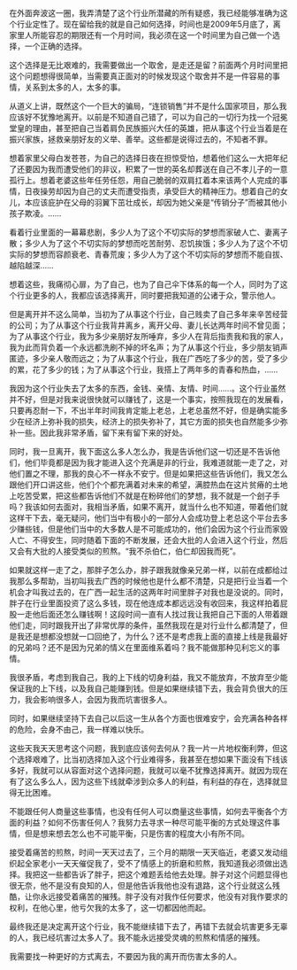 在外面奔波这一圈，我弄清楚了这个行业所潜藏的所有疑惑，我已经能够准确为这个行业定性了。现在留给我的就是自己如何选择，时间也是2009年5月底了，离家里人所能容忍的期限还有一个月时间，我必须在这一个时间里为自己做一个选择，一个正确的选择。

这个选择是无比艰难的，我需要做出一个取舍，是走还是留？前面两个月时间里把这个问题想得很简单，当需要真正面对的时候发现这个取舍并不是一件容易的事情，关系到太多的人，太多的事。

从道义上讲，既然这个一个巨大的骗局，“连锁销售”并不是什么国家项目，那么我应该好不犹豫地离开。以前是不知道自己错了，可以为自己的一切行为找一个冠冕堂皇的理由，甚至把自己当着肩负民族振兴大任的英雄，把从事这个行业当着是在振兴家族，拯救亲朋好友的义举、善举。这些都是说得过去的，不知者不罪。

想着家里父母白发苍苍，为自己的选择日夜在担惊受怕，想着他们这么一大把年纪了还要因为我而遭受他们的非议，积累了一世的英名却葬送在自己不孝儿子的一意孤行上。想着老婆这些年任劳任怨，用自己脆弱的双肩扛着本来该两个人完成的事情，日夜操劳却因为自己的丈夫而遭受指责，承受巨大的精神压力。想着自己的女儿，本应该庇护在父母的羽翼下茁壮成长，却因为她父亲是“传销分子”而被其他小孩子欺凌。……

看着行业里面的一幕幕悲剧，多少人为了这个不切实际的梦想而家破人亡、妻离子散；多少人为了这个不切实际的梦想而吃苦耐劳、忍饥挨饿；多少人为了这个不切实际的梦想而容颜衰老、青春荒废；多少人为了这个不切实际的梦想而不能自拔、越陷越深……

想着这些，我痛彻心扉，为了自己，也为了自己伞下体系的每一个人，同时为了这个行业更多的人，我都应该选择离开，同时要把我知道的公诸于众，警示他人。

但是离开并不这么简单，当初为了从事这个行业，自己贱卖了自己多年来辛苦经营的公司；为了从事这个行业我背井离乡，离开父母、妻儿长达两年时间不曾见面；为了从事这个行业，我为多少亲朋好友所唾弃，多少人在背后指责我和我的家人，我为此而背负着一个永远都洗刷不掉的坏名声；为了从事这个行业，多少朋友销声匿迹，多少亲人敬而远之；为了从事这个行业，我在广西吃了多少的苦，受了多少的累，花了多少的钱；为了从事这个行业，我搭上了两年多的青春和热血，……

我因为这个行业失去了太多的东西，金钱、亲情、友情、时间……。这个行业虽然并不好，但是对我来说很快就可以赚钱了，这是一个事实，按照我现在的发展看，只要再忍耐一下，不出半年时间我肯定能上老总，上老总虽然不好，但是确实能多少在经济上弥补我的损失，经济上的损失弥补了，其它方面的损失也自然能多少弥补一些。因此我非常矛盾，留下来有留下来的好处。

同时，我一旦离开，我下面这么多人怎么办，我是告诉他们这一切还是不告诉他们，他们毕竟都是因为我才能进入这个充满是非的行业，我难道就能一走了之，对他们置之不理，那我的良心不一样永不安宁。但是如果把这些告诉他们，我又怎么跟他们开口讲这些，他们个个都充满着对未来的希望，满腔热血在这片贫瘠的土地上吃苦受累，把这些都告诉他们不就是在粉碎他们的梦想，我不就是一个刽子手吗？我该如何去面对，我相当矛盾，如果不离开，就当什么也不知道，带着他们就这样干下去，毫无疑问，他们当中有极小的一部分人会成功登上老总这个平台去多少赚些钱，但是他们当中的大多数人是不可能成功的，他们会因为这个行业而家毁人亡、不得安生，同时随着下面的不断发展，还会大批的人会进入这个行业，然后又会有大批的人接受类似的煎熬。“我不杀伯仁，伯仁却因我而死”。

如果就这样一走了之，那胖子怎么办，胖子跟我就像亲兄弟一样，以前在成都给过我那么多帮助，当初叫我去广西的时候他也是什么都不清楚，只是把行业当着一个机会才叫我过去的，在广西一起生活的这两年时间里胖子对我也是没说的。同时，胖子在行业里面投资了这么多钱，现在他连成本都远远没有收回来，我这样拍着屁股一走他后面还怎么赚钱啊！这段时间一直有人找过我让我把自己下面的人带着跟他们走，同时跟我开出了非常优厚的条件，虽然我现在是对行业什么都清楚了，但是我还是想都没想就一口回绝了，为什么？还不是考虑我上面的直接上线是我最好的兄弟吗？还不是因为兄弟的情义在里面维系着吗？我不能做那种见利忘义的事情。

我很矛盾，考虑到我自己，我的上下线的切身利益，我又不能放弃，不放弃至少能保证我的上下线，以及我自己能赚到钱。但是如果继续错下去，我会背负很大的压力，我会影响很多人，会因为我而坑害很多人。

同时，如果继续坚持下去自己以后这一生从各个方面也很难安宁，会充满各种各样的危险，会身不由己，我一样难以快乐。

这些天我天天思考这个问题，我到底应该何去何从？我一片一片地权衡利弊，但这个选择艰难了，比当初选择加入这个行业难得多，我甚至在想如果下面没有下线该多好，我就可以从容面对这个选择问题，我就可以毫不犹豫选择离开。就因为现在有了这么多么人，因为这些下线就牵涉到众多人的利益，有利益的存在，选择就显得无比困难。

不能跟任何人商量这些事情，也没有任何人可以商量这些事情，如何去平衡各个方面的利益？如何不伤害任何人？我努力去寻求一种尽可能平衡的方式处理这件事情，但是想来想去怎么也不可能平衡，只是伤害的程度大小有所不同。

接受着痛苦的煎熬，时间一天天过去了，三个月的期限一天天临近，老婆又发动组织起全家老小一天天催促我了，受不了情感上的折磨和煎熬，我知道我必须做出选择。我把这一些都告诉了胖子，把这个难题丢给他去处理。胖子对这个问题显得也很无奈，他不是没有良知的人，但是他告诉我他也没有退路，这个行业就这么残酷，让你永远接受着痛苦的摧残。胖子没有对我作任何要求，他没有对我作要求的权利，在他心里，他亏欠我的太多了，这一切都因他而起。

最终我还是决定离开这个行业，我不能继续错下去了，再错下去就会坑害更多无辜的人，我已经坑害过太多人了。我不能永远接受灵魂的煎熬和情感的摧残。

我需要找一种更好的方式离去，不要因为我的离开而伤害太多的人。
